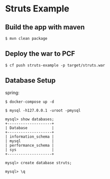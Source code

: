 # Struts Example

## Build the app with maven

```
$ mvn clean package
```

## Deploy the war to PCF

```
$ cf push struts-example -p target/struts.war
```

## Database Setup

spring:
```
$ docker-compose up -d
```

```
$ mysql -h127.0.0.1 -uroot -pmysql

mysql> show databases;
+--------------------+
| Database           |
+--------------------+
| information_schema |
| mysql              |
| performance_schema |
| sys                |
+--------------------+

mysql> create database struts;

mysql> \q
```
